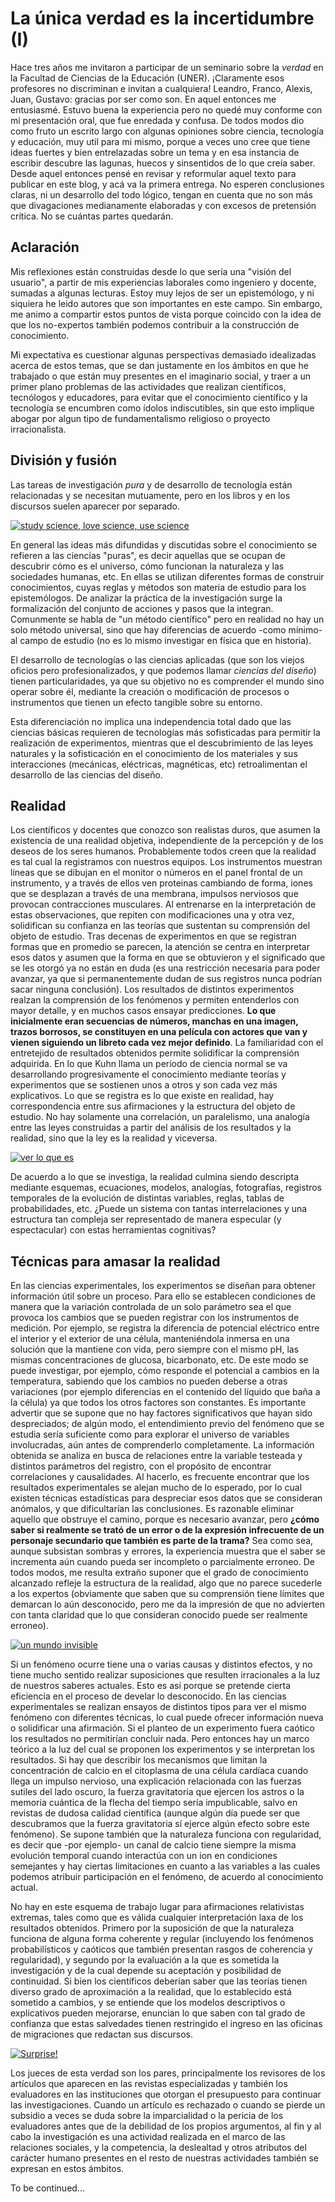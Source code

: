 # La única verdad es la incertidumbre (I)


Hace tres años me invitaron a participar de un seminario sobre la *verdad* en la
Facultad de Ciencias de la Educación (UNER). ¡Claramente esos profesores no
discriminan e invitan a cualquiera! Leandro, Franco, Alexis, Juan, Gustavo:
gracias por ser como son. En aquel entonces me entusiasmé. Estuvo buena la
experiencia pero no quedé muy conforme con mi presentación oral, que fue
enredada y confusa. De todos modos dio como fruto un escrito largo con algunas
opiniones sobre ciencia, tecnología y educación, muy util para mi mismo, porque
a veces uno cree que tiene ideas fuertes y bien entrelazadas sobre un tema y en
esa instancia de escribir descubre las lagunas, huecos y sinsentidos de lo que
creía saber. Desde aquel entonces pensé en revisar y reformular aquel texto para
publicar en este blog, y acá va la primera entrega. No esperen conclusiones
claras, ni un desarrollo del todo lógico, tengan en cuenta que no son más que
divagaciones medianamente elaboradas y con excesos de pretensión crítica. No se
cuántas partes quedarán.

## Aclaración

Mis reflexiones están construidas desde lo que sería una \"visión del
usuario\", a partir de mis experiencias laborales como ingeniero y
docente, sumadas a algunas lecturas. Estoy muy lejos de ser un
epistemólogo, y ni siquiera he leido autores que son importantes en este
campo. Sin embargo, me animo a compartir estos puntos de vista porque
coincido con la idea de que los no-expertos también podemos contribuir a
la construcción de conocimiento.

Mi expectativa es cuestionar algunas perspectivas demasiado idealizadas
acerca de estos temas, que se dan justamente en los ámbitos en que he
trabajado o que están muy presentes en el imaginario social, y traer a
un primer plano problemas de las actividades que realizan científicos,
tecnólogos y educadores, para evitar que el conocimiento científico y la
tecnología se encumbren como ídolos indiscutibles, sin que esto implique
abogar por algun tipo de fundamentalismo religioso o proyecto
irracionalista.

## División y fusión

Las tareas de investigación *pura* y de desarrollo de tecnología están
relacionadas y se necesitan mutuamente, pero en los libros y en los
discursos suelen aparecer por separado.

[![study science, love science, use
science](https://c1.staticflickr.com/5/4496/36727333324_471e972e48_h.jpg)](https://c1.staticflickr.com/5/4496/36727333324_957bfb1d16_o.jpg)

En general las ideas más difundidas y discutidas sobre el conocimiento
se refieren a las ciencias \"puras\", es decir aquellas que se ocupan de
descubrir cómo es el universo, cómo funcionan la naturaleza y las
sociedades humanas, etc. En ellas se utilizan diferentes formas de
construir conocimientos, cuyas reglas y métodos son materia de estudio
para los epistemólogos. De analizar la práctica de la investigación
surge la formalización del conjunto de acciones y pasos que la integran.
Comunmente se habla de \"un método científico\" pero en realidad no hay
un solo método universal, sino que hay diferencias de acuerdo -como
mínimo-al campo de estudio (no es lo mismo investigar en física que en
historia).

El desarrollo de tecnologías o las ciencias aplicadas (que son los
viejos oficios pero profesionalizados, y que podemos llamar *ciencias
del diseño*) tienen particularidades, ya que su objetivo no es
comprender el mundo sino operar sobre él, mediante la creación o
modificación de procesos o instrumentos que tienen un efecto tangible
sobre su entorno.

Esta diferenciación no implica una independencia total dado que las
ciencias básicas requieren de tecnologías más sofisticadas para permitir
la realización de experimentos, mientras que el descubrimiento de las
leyes naturales y la sofisticación en el conocimiento de los materiales
y sus interacciones (mecánicas, eléctricas, magnéticas, etc)
retroalimentan el desarrollo de las ciencias del diseño.

## Realidad

Los científicos y docentes que conozco son realistas duros, que asumen
la existencia de una realidad objetiva, independiente de la percepción y
de los deseos de los seres humanos. Probablemente todos creen que la
realidad es tal cual la registramos con nuestros equipos. Los
instrumentos muestran lineas que se dibujan en el monitor o números en
el panel frontal de un instrumento, y a través de ellos ven proteinas
cambiando de forma, iones que se desplazan a través de una membrana,
impulsos nerviosos que provocan contracciones musculares. Al entrenarse
en la interpretación de estas observaciones, que repiten con
modificaciones una y otra vez, solidifican su confianza en las teorías
que sustentan su comprensión del objeto de estudio. Tras decenas de
experimentos en que se registran formas que en promedio se parecen, la
atención se centra en interpretar esos datos y asumen que la forma en
que se obtuvieron y el significado que se les otorgó ya no están en duda
(es una restricción necesaria para poder avanzar, ya que si
permanentemente dudan de sus registros nunca podrían sacar ninguna
conclusión). Los resultados de distintos experimentos realzan la
comprensión de los fenómenos y permiten entenderlos con mayor detalle, y
en muchos casos ensayar predicciones. **Lo que inicialmente eran
secuencias de números, manchas en una imagen, trazos borrosos, se
constituyen en una película con actores que van y vienen siguiendo un
libreto cada vez mejor definido**. La familiaridad con el entretejido de
resultados obtenidos permite solidificar la comprensión adquirida. En lo
que Kuhn llama un período de ciencia normal se va desarrollando
progresivamente el conocimiento mediante teorías y experimentos que se
sostienen unos a otros y son cada vez más explicativos. Lo que se
registra es lo que existe en realidad, hay correspondencia entre sus
afirmaciones y la estructura del objeto de estudio. No hay solamente una
correlación, un paralelismo, una analogía entre las leyes construidas a
partir del análisis de los resultados y la realidad, sino que la ley es
la realidad y viceversa.

[![ver lo que es](https://c1.staticflickr.com/5/4478/36766655113_926fe1c087_b.jpg)](https://c1.staticflickr.com/5/4478/36766655113_1081e64712_o.jpg)

De acuerdo a lo que se investiga, la realidad culmina siendo descripta
mediante esquemas, ecuaciones, modelos, analogías, fotografías,
registros temporales de la evolución de distintas variables, reglas,
tablas de probabilidades, etc. ¿Puede un sistema con tantas
interrelaciones y una estructura tan compleja ser representado de manera
especular (y espectacular) con estas herramientas cognitivas?

## Técnicas para amasar la realidad

En las ciencias experimentales, los experimentos se diseñan para obtener
información útil sobre un proceso. Para ello se establecen condiciones
de manera que la variación controlada de un solo parámetro sea el que
provoca los cambios que se pueden registrar con los instrumentos de
medición. Por ejemplo, se registra la diferencia de potencial eléctrico
entre el interior y el exterior de una célula, manteniéndola inmersa en
una solución que la mantiene con vida, pero siempre con el mismo pH, las
mismas concentraciones de glucosa, bicarbonato, etc. De este modo se
puede investigar, por ejemplo, cómo responde el potencial a cambios en
la temperatura, sabiendo que los cambios no pueden deberse a otras
variaciones (por ejemplo diferencias en el contenido del líquido que
baña a la célula) ya que todos los otros factores son constantes. Es
importante advertir que se supone que no hay factores significativos que
hayan sido despreciados; de algún modo, el entendimiento previo del
fenómeno que se estudia sería suficiente como para explorar el universo
de variables involucradas, aún antes de comprenderlo completamente. La
información obtenida se analiza en busca de relaciones entre la variable
testeada y distintos parámetros del registro, con el propósito de
encontrar correlaciones y causalidades. Al hacerlo, es frecuente
encontrar que los resultados experimentales se alejan mucho de lo
esperado, por lo cual existen técnicas estadísticas para despreciar esos
datos que se consideran anómalos, y que dificultarían las conclusiones.
Es razonable eliminar aquello que obstruye el camino, porque es
necesario avanzar, pero **¿cómo saber si realmente se trató de un error
o de la expresión infrecuente de un personaje secundario que también es
parte de la trama?** Sea como sea, aunque subsistan sombras y errores,
la experiencia muestra que el saber se incrementa aún cuando pueda ser
incompleto o parcialmente erroneo. De todos modos, me resulta extraño
suponer que el grado de conocimiento alcanzado refleje la estructura de
la realidad, algo que no parece sucederle a los expertos (obviamente que
saben que su comprensión tiene límites que demarcan lo aún desconocido,
pero me da la impresión de que no advierten con tanta claridad que lo
que consideran conocido puede ser realmente erroneo).

[![un mundo invisible](https://c1.staticflickr.com/5/4344/36766655233_420088ef6f_b.jpg)](https://c1.staticflickr.com/5/4344/36766655233_b28b1cd354_o.jpg)

Si un fenómeno ocurre tiene una o varias causas y distintos efectos, y
no tiene mucho sentido realizar suposiciones que resulten irracionales a
la luz de nuestros saberes actuales. Esto es así porque se pretende
cierta eficiencia en el proceso de develar lo desconocido. En las
ciencias experimentales se realizan ensayos de distintos tipos para ver
el mismo fenómeno con diferentes técnicas, lo cual puede ofrecer
información nueva o solidificar una afirmación. Si el planteo de un
experimento fuera caótico los resultados no permitirían concluir nada.
Pero entonces hay un marco teórico a la luz del cual se proponen los
experimentos y se interpretan los resultados. Si hay que describir los
mecanismos que limitan la concentración de calcio en el citoplasma de
una célula cardíaca cuando llega un impulso nervioso, una explicación
relacionada con las fuerzas sutiles del lado oscuro, la fuerza
gravitatoria que ejercen los astros o la memoria cuántica de la flecha
del tiempo sería impublicable, salvo en revistas de dudosa calidad
científica (aunque algún día puede ser que descubramos que la fuerza
gravitatoria sí ejerce algún efecto sobre este fenómeno). Se supone
también que la naturaleza funciona con regularidad, es decir que -por
ejemplo- un canal de calcio tiene siempre la misma evolución temporal
cuando interactúa con un ion en condiciones semejantes y hay ciertas
limitaciones en cuanto a las variables a las cuales podemos atribuir
participación en el fenómeno, de acuerdo al conocimiento actual.

No hay en este esquema de trabajo lugar para afirmaciones relativistas
extremas, tales como que es válida cualquier interpretación laxa de los
resultados obtenidos. Primero por la suposición de que la naturaleza
funciona de alguna forma coherente y regular (incluyendo los fenómenos
probabilísticos y caóticos que también presentan rasgos de coherencia y
regularidad), y segundo por la evaluación a la que es sometida la
investigación y de la cual depende su aceptación y posibilidad de
continuidad. Si bien los científicos deberían saber que las teorías
tienen diverso grado de aproximación a la realidad, que lo establecido
está sometido a cambios, y se entiende que los modelos descriptivos o
explicativos pueden mejorarse, enuncian lo que saben con tal grado de
confianza que estas salvedades tienen restringido el ingreso en las
oficinas de migraciones que redactan sus discursos.

[![Surprise!](https://c1.staticflickr.com/5/4396/37389493036_dde288ba94_b.jpg)](https://c1.staticflickr.com/5/4396/37389493036_c258a14be1_o.jpg)

Los jueces de esta verdad son los pares, principalmente los revisores de
los artículos que aparecen en las revistas especializadas y también los
evaluadores en las instituciones que otorgan el presupuesto para
continuar las investigaciones. Cuando un artículo es rechazado o cuando
se pierde un subsidio a veces se duda sobre la imparcialidad o la
pericia de los evaluadores antes que de la debilidad de los propios
argumentos, al fin y al cabo la investigación es una actividad realizada
en el marco de las relaciones sociales, y la competencia, la deslealtad
y otros atributos del carácter humano presentes en el resto de nuestras
actividades también se expresan en estos ámbitos.

To be continued\...

